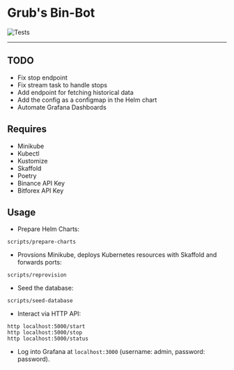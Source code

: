# Grub's Bin-Bot
![Tests](https://github.com/rubberydub/grub-bin-bot/workflows/tests/badge.svg)

---

## TODO
- Fix stop endpoint
- Fix stream task to handle stops
- Add endpoint for fetching historical data
- Add the config as a configmap in the Helm chart
- Automate Grafana Dashboards


## Requires
- Minikube
- Kubectl
- Kustomize
- Skaffold
- Poetry
- Binance API Key
- Bitforex API Key


## Usage

- Prepare Helm Charts:
```
scripts/prepare-charts
```

- Provsions Minikube, deploys Kubernetes resources with Skaffold and forwards ports:
```
scripts/reprovision
```

- Seed the database:
```
scripts/seed-database
```

- Interact via HTTP API:
```
http localhost:5000/start
http localhost:5000/stop
http localhost:5000/status
```

- Log into Grafana at `localhost:3000` (username: admin, password: password).
